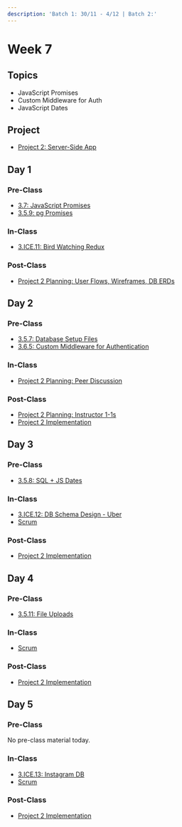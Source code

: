 ```yaml
---
description: 'Batch 1: 30/11 - 4/12 | Batch 2:'
---
```


# Week 7

## Topics

* JavaScript Promises
* Custom Middleware for Auth
* JavaScript Dates

## Project

* [Project 2: Server-Side App](../../projects/project-2-server-side-app.md)

## Day 1

### Pre-Class

* [3.7: JavaScript Promises](../../3-backend-application/3.7-javascript-promises.md)
* [3.5.9: pg Promises](../../3-backend-application/3.5-sql-applications/3.5.9-pg-promises.md)

### In-Class

* [3.ICE.11: Bird Watching Redux](../../3-backend-application/3.ice-in-class-exercises/3.ice.11-bird-watching-redux.md)

### Post-Class

* [Project 2 Planning: User Flows, Wireframes, DB ERDs](../../projects/project-2-server-side-app.md#ideation-phase-2)

## Day 2

### Pre-Class

* [3.5.7: Database Setup Files](../../3-backend-application/3.5-sql-applications/3.5.7-database-setup-files.md)
* [3.6.5: Custom Middleware for Authentication](../../3-backend-application/3.6-authentication/3.6.5-custom-middleware-for-authentication.md)

### In-Class

* [Project 2 Planning: Peer Discussion](../../projects/project-2-server-side-app.md#ideation-phase-2)

### Post-Class

* [Project 2 Planning: Instructor 1-1s](../../projects/project-2-server-side-app.md#ideation-phase-2)
* [Project 2 Implementation](../../projects/project-2-server-side-app.md#recommended-order-of-implementation)

## Day 3

### Pre-Class

* [3.5.8: SQL + JS Dates](../../3-backend-application/3.5-sql-applications/3.5.8-sql-+-js-dates.md)

### In-Class

* [3.ICE.12: DB Schema Design - Uber](../../3-backend-application/3.ice-in-class-exercises/3.ice.12-db-schema-design-uber.md)
* [Scrum](../../course-logistics/course-methodology.md#project-scrums)

### Post-Class

* [Project 2 Implementation](../../projects/project-2-server-side-app.md#recommended-order-of-implementation)

## Day 4

### Pre-Class

* [3.5.11: File Uploads](../../3-backend-application/3.5-sql-applications/3.5.11-file-uploads.md)

### In-Class

* [Scrum](../../course-logistics/course-methodology.md#project-scrums)

### Post-Class

* [Project 2 Implementation](../../projects/project-2-server-side-app.md#recommended-order-of-implementation)

## Day 5

### Pre-Class

No pre-class material today.

### In-Class

* [3.ICE.13: Instagram DB](../../3-backend-application/3.ice-in-class-exercises/3.ice.13-db-schema-design-instagram.md)
* [Scrum](../../course-logistics/course-methodology.md#project-scrums)

### Post-Class

* [Project 2 Implementation](../../projects/project-2-server-side-app.md#recommended-order-of-implementation)

